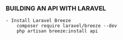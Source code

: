 ### BUILDING AN API WITH LARAVEL
    - Install Laravel Breeze
        composer require laravel/breeze --dev
        php artisan breeze:install api

